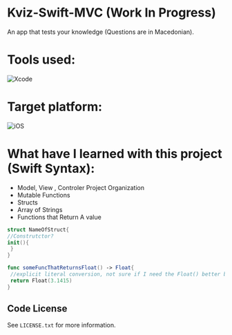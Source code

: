 # Kviz-Swift-MVC (Work In Progress)
 
An app that tests your knowledge (Questions are in Macedonian).

# Tools used:
![Xcode](https://img.shields.io/badge/Xcode-007ACC?style=for-the-badge&logo=Xcode&logoColor=white)

# Target platform:
![iOS](https://img.shields.io/badge/iOS-000000?style=for-the-badge&logo=ios&logoColor=white)

# What have I learned with this project (Swift Syntax):
- Model, View , Controler Project Organization
- Mutable Functions
- Structs
- Array of Strings
- Functions that Return A value
```Swift
struct NameOfStruct{
//Construtctor?
init(){
 }
}

func someFuncThatReturnsFloat() -> Float{
 //explicit literal conversion, not sure if I need the Float() better be safe than sorry
 return Float(3.1415)
}


```


<!-- LICENSE -->
## Code License

See `LICENSE.txt` for more information.

